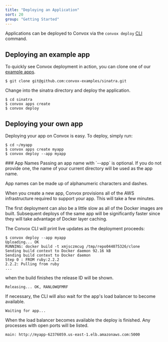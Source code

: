```yaml
---
title: "Deploying an Application"
sort: 20
group: "Getting Started"
---
```

Applications can be deployed to Convox via the `convox deploy` [CLI](https://github.com/convox/cli) command.

## Deploying an example app

To quickly see Convox deployment in action, you can clone one of our [example apps](https://github.com/convox-examples).

```shell
$ git clone git@github.com:convox-examples/sinatra.git
```

Change into the sinatra directory and deploy the application.

```shell
$ cd sinatra
$ convox apps create
$ convox deploy
```

## Deploying your own app

Deploying your app on Convox is easy. To deploy, simply run:

```shell
$ cd ~/myapp
$ convox apps create myapp
$ convox deploy --app myapp
```


<div class="block-callout block-show-callout type-info">
### App Names
Passing an app name with `--app` is optional. If you do not provide one, the name of your current directory will be used as the app name.

App names can be made up of alphanumeric characters and dashes.
</div>

When you create a new app, Convox provisions all of the AWS infrastructure required to support your app. This will take a few minutes.

The first deployment can also be a little slow as all of the Docker images are built. Subsequent deploys of the same app will be significantly faster since they will take advantage of Docker layer caching.

The Convox CLI will print live updates as the deployment proceeds:

```shell
$ convox deploy --app myapp
Uploading... OK
RUNNING: docker build -t xmjsczmcug /tmp/repo044075326/clone
Sending build context to Docker daemon 92.16 kB
Sending build context to Docker daemon
Step 0 : FROM ruby:2.2.2
2.2.2: Pulling from ruby
...
```

when the build finishes the release ID will be shown.

```shell
Releasing... OK, RANLOWQFMRF
```

If necessary, the CLI will also wait for the app's load balancer to become available.

```shell
Waiting for app...
```

When the load balancer becomes available the deploy is finished. Any processes with open ports will be listed.

```shell
main: http://myapp-62376059.us-east-1.elb.amazonaws.com:5000
```
